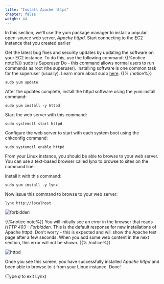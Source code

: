 ```yaml
---
title: "Install Apache httpd"
chapter: false
weight: 44
---
```


In this section, we'll use the yum package manager to install a popular open-source web server, _Apache httpd_. Start connecting to the EC2 instance that you created earlier

Get the latest bug fixes and security updates by updating the software on your EC2 instance. To do this, use the following command:
{{%notice note%}}
sudo is Superuser Do - this command allows normal users to run commands as root (the superuser). Installing software is 
one common task for the superuser (usually). Learn more about sudo [here](https://en.wikipedia.org/wiki/Sudo).
{{% /notice%}}
```commandline
sudo yum update
```

After the updates complete, install the httpd software using the yum install command:

```commandline
sudo yum install -y httpd
```

Start the web server with this command:

```commandline
sudo systemctl start httpd
```

Configure the web server to start with each system boot using the chkconfig command:

```commandline
sudo systemctl enable httpd
```

From your Linux instance, you should be able to browse to your web server. You can use a text-based browser called
lynx to browse to sites on the command line. 

Install it with this command:
```commandline
sudo yum install -y lynx
```


Now issue this command to browse to your web server:

```
lynx http://localhost
```

![forbidden](/images/http_forbidden.png?height=300px)


{{%notice note%}} 
You will initially see an error in the browser that
reads _HTTP 403 - Forbidden_. This is the default response for new 
installations of Apache httpd. Don't worry - this is expected and will show the Apache
test page after a few seconds. When you add some web content in the next section, this
error will not be shown.
{{% /notice%}}


![httpd](/images/apache_test_page.png?height=300px)

Once you see this screen, you have successfully installed _Apache httpd_ and been able to browse to it from 
your Linux instance. Done!  

(Type _q_ to exit Lynx)

